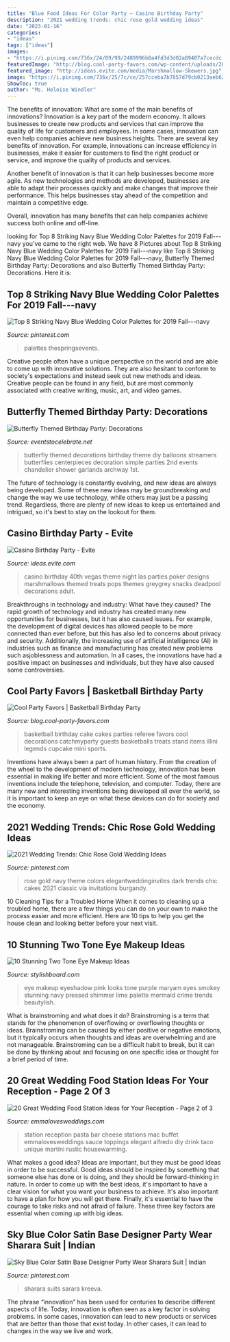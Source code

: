 ```yaml
---
title: "Blue Food Ideas For Color Party ~ Casino Birthday Party"
description: "2021 wedding trends: chic rose gold wedding ideas"
date: "2023-01-16"
categories:
- "ideas"
tags: ["ideas"]
images:
- "https://i.pinimg.com/736x/24/89/99/2489996b8a4fd3d3d02a89407a7cecdc.jpg"
featuredImage: "http://blog.cool-party-favors.com/wp-content/uploads/2012/09/Basketball-Cake.jpg"
featured_image: "http://ideas.evite.com/media/Marshmallow-Skewers.jpg"
image: "https://i.pinimg.com/736x/25/7c/ce/257cceba7b7857d79cb0213aeb62f7f1.jpg"
ShowToc: true
author: "Ms. Heloise Windler"
---
```



The benefits of innovation: What are some of the main benefits of innovations?
Innovation is a key part of the modern economy. It allows businesses to create new products and services that can improve the quality of life for customers and employees. In some cases, innovation can even help companies achieve new business heights.
There are several key benefits of innovation. For example, innovations can increase efficiency in businesses, make it easier for customers to find the right product or service, and improve the quality of products and services.

Another benefit of innovation is that it can help businesses become more agile. As new technologies and methods are developed, businesses are able to adapt their processes quickly and make changes that improve their performance. This helps businesses stay ahead of the competition and maintain a competitive edge.

Overall, innovation has many benefits that can help companies achieve success both online and off-line.

	

		
looking for Top 8 Striking Navy Blue Wedding Color Palettes for 2019 Fall---navy you've came to the right web. We have 8 Pictures about Top 8 Striking Navy Blue Wedding Color Palettes for 2019 Fall---navy like Top 8 Striking Navy Blue Wedding Color Palettes for 2019 Fall---navy, Butterfly Themed Birthday Party: Decorations and also Butterfly Themed Birthday Party: Decorations. Here it is:
		
    
## Top 8 Striking Navy Blue Wedding Color Palettes For 2019 Fall---navy

<img loading=lazy src="https://i.pinimg.com/736x/9c/1c/24/9c1c24f6cb67c45b24681833abbe6f54.jpg" onerror="this.onerror=null;this.src='https://tse4.mm.bing.net/th?id=OIP.sak2R1TpnFw9GFFvbmbeDQHaLH&amp;pid=15.1';" alt="Top 8 Striking Navy Blue Wedding Color Palettes for 2019 Fall---navy">

_Source: pinterest.com_

>palettes thespringsevents. 

	

Creative people often have a unique perspective on the world and are able to come up with innovative solutions. They are also hesitant to conform to society's expectations and instead seek out new methods and ideas. Creative people can be found in any field, but are most commonly associated with creative writing, music, art, and video games.

    
## Butterfly Themed Birthday Party: Decorations

<img loading=lazy src="https://eventstocelebrate.net/wp-content/uploads/2013/07/Butterfly-Themed-Party-Butterfly-garlands-eventstocelebrate.net_-682x1024.jpg" onerror="this.onerror=null;this.src='https://tse2.mm.bing.net/th?id=OIP.gN3BhSdh06_qPKaIlbs7wwHaLH&amp;pid=15.1';" alt="Butterfly Themed Birthday Party: Decorations">

_Source: eventstocelebrate.net_

>butterfly themed decorations birthday theme diy balloons streamers butterflies centerpieces decoration simple parties 2nd events chandelier shower garlands archway 1st. 

	

The future of technology is constantly evolving, and new ideas are always being developed. Some of these new ideas may be groundbreaking and change the way we use technology, while others may just be a passing trend. Regardless, there are plenty of new ideas to keep us entertained and intrigued, so it's best to stay on the lookout for them.

    
## Casino Birthday Party - Evite

<img loading=lazy src="http://ideas.evite.com/media/Marshmallow-Skewers.jpg" onerror="this.onerror=null;this.src='https://tse3.mm.bing.net/th?id=OIP.ot4YZUyLTWjpQDTsKpsygQHaLH&amp;pid=15.1';" alt="Casino Birthday Party - Evite">

_Source: ideas.evite.com_

>casino birthday 40th vegas theme night las parties poker designs marshmallows themed treats pops themes greygrey snacks deadpool decorations adult. 

	

Breakthroughs in technology and industry: What have they caused?
The rapid growth of technology and industry has created many new opportunities for businesses, but it has also caused issues. For example, the development of digital devices has allowed people to be more connected than ever before, but this has also led to concerns about privacy and security. Additionally, the increasing use of artificial intelligence (AI) in industries such as finance and manufacturing has created new problems such asjoblessness and automation. In all cases, the innovations have had a positive impact on businesses and individuals, but they have also caused some controversies.

    
## Cool Party Favors | Basketball Birthday Party

<img loading=lazy src="http://blog.cool-party-favors.com/wp-content/uploads/2012/09/Basketball-Cake.jpg" onerror="this.onerror=null;this.src='https://tse2.mm.bing.net/th?id=OIP.QrRaO-Yelfao6AGk0PELPgHaLG&amp;pid=15.1';" alt="Cool Party Favors | Basketball Birthday Party">

_Source: blog.cool-party-favors.com_

>basketball birthday cake cakes parties referee favors cool decorations catchmyparty guests basketballs treats stand items illini legends cupcake mini sports. 

	

Inventions have always been a part of human history. From the creation of the wheel to the development of modern technology, innovation has been essential in making life better and more efficient. Some of the most famous inventions include the telephone, television, and computer. Today, there are many new and interesting inventions being developed all over the world, so it is important to keep an eye on what these devices can do for society and the economy.

    
## 2021 Wedding Trends: Chic Rose Gold Wedding Ideas

<img loading=lazy src="https://i.pinimg.com/736x/25/7c/ce/257cceba7b7857d79cb0213aeb62f7f1.jpg" onerror="this.onerror=null;this.src='https://tse1.mm.bing.net/th?id=OIP.HCmE4l4wncIs3djrOlzZtQHaM6&amp;pid=15.1';" alt="2021 Wedding Trends: Chic Rose Gold Wedding Ideas">

_Source: pinterest.com_

>rose gold navy theme colors elegantweddinginvites dark trends chic cakes 2021 classic via invitations burgandy. 

	

10 Cleaning Tips for a Troubled Home
When it comes to cleaning up a troubled home, there are a few things you can do on your own to make the process easier and more efficient. Here are 10 tips to help you get the house clean and looking better before your next visit.

    
## 10 Stunning Two Tone Eye Makeup Ideas

<img loading=lazy src="http://www.stylishboard.com/wp-content/uploads/2015/05/413.jpg" onerror="this.onerror=null;this.src='https://tse3.mm.bing.net/th?id=OIP.3X2NMVjgoQGzMtv2PiiyngHaLO&amp;pid=15.1';" alt="10 Stunning Two Tone Eye Makeup Ideas">

_Source: stylishboard.com_

>eye makeup eyeshadow pink looks tone purple maryam eyes smokey stunning navy pressed shimmer lime palette mermaid crime trends beautylish. 

	

What is brainstroming and what does it do?
Brainstroming is a term that stands for the phenomenon of overflowing or overflowing thoughts or ideas. Brainstroming can be caused by either positive or negative emotions, but it typically occurs when thoughts and ideas are overwhelming and are not manageable. Brainstroming can be a difficult habit to break, but it can be done by thinking about and focusing on one specific idea or thought for a brief period of time.

    
## 20 Great Wedding Food Station Ideas For Your Reception - Page 2 Of 3

<img loading=lazy src="http://emmalovesweddings.com/wp-content/uploads/2017/08/pasta-and-cheese-wedding-food-station-ideas.jpg" onerror="this.onerror=null;this.src='https://tse3.mm.bing.net/th?id=OIP.84_DDyi7dx7htv0HeD9LqgHaLH&amp;pid=15.1';" alt="20 Great Wedding Food Station Ideas for Your Reception - Page 2 of 3">

_Source: emmalovesweddings.com_

>station reception pasta bar cheese stations mac buffet emmalovesweddings sauce toppings elegant alfredo diy drink taco unique martini rustic housewarming. 

	

What makes a good idea?
Ideas are important, but they must be good ideas in order to be successful. Good ideas should be inspired by something that someone else has done or is doing, and they should be forward-thinking in nature. In order to come up with the best ideas, it's important to have a clear vision for what you want your business to achieve. It's also important to have a plan for how you will get there. Finally, it's essential to have the courage to take risks and not afraid of failure. These three key factors are essential when coming up with big ideas.

    
## Sky Blue Color Satin Base Designer Party Wear Sharara Suit | Indian

<img loading=lazy src="https://i.pinimg.com/736x/24/89/99/2489996b8a4fd3d3d02a89407a7cecdc.jpg" onerror="this.onerror=null;this.src='https://tse3.mm.bing.net/th?id=OIP.L1D1LPXYgJfTnNZY1tBjJAHaKL&amp;pid=15.1';" alt="Sky Blue Color Satin Base Designer Party Wear Sharara Suit | Indian">

_Source: pinterest.com_

>sharara suits sarara kreeva. 

	

The phrase “innovation” has been used for centuries to describe different aspects of life. Today, innovation is often seen as a key factor in solving problems. In some cases, innovation can lead to new products or services that are better than those that exist today. In other cases, it can lead to changes in the way we live and work.

